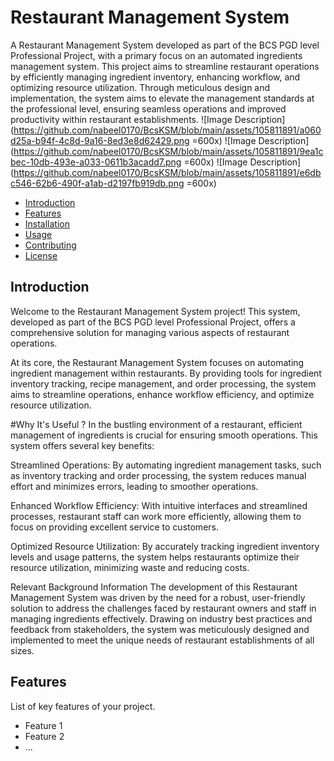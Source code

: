 # Restaurant Management System

A Restaurant Management System developed as part of the BCS PGD level Professional Project, with a primary focus on an automated ingredients management system. This project aims to streamline restaurant operations by efficiently managing ingredient inventory, enhancing workflow, and optimizing resource utilization. Through meticulous design and implementation, the system aims to elevate the management standards at the professional level, ensuring seamless operations and improved productivity within restaurant establishments.
![Image Description](https://github.com/nabeel0170/BcsKSM/blob/main/assets/105811891/a060d25a-b94f-4c8d-9a16-8ed3e8d62429.png =600x)
![Image Description](https://github.com/nabeel0170/BcsKSM/blob/main/assets/105811891/9ea1cbec-10db-493e-a033-0611b3acadd7.png =600x)
![Image Description](https://github.com/nabeel0170/BcsKSM/blob/main/assets/105811891/e6dbc546-62b6-490f-a1ab-d2197fb919db.png =600x)



- [Introduction](#introduction)
- [Features](#features)
- [Installation](#installation)
- [Usage](#usage)
- [Contributing](#contributing)
- [License](#license)

## Introduction

Welcome to the Restaurant Management System project! This system, developed as part of the BCS PGD level Professional Project, offers a comprehensive solution for managing various aspects of restaurant operations.

At its core, the Restaurant Management System focuses on automating ingredient management within restaurants. By providing tools for ingredient inventory tracking, recipe management, and order processing, the system aims to streamline operations, enhance workflow efficiency, and optimize resource utilization.

#Why It's Useful ?
In the bustling environment of a restaurant, efficient management of ingredients is crucial for ensuring smooth operations. This system offers several key benefits:

Streamlined Operations: By automating ingredient management tasks, such as inventory tracking and order processing, the system reduces manual effort and minimizes errors, leading to smoother operations.

Enhanced Workflow Efficiency: With intuitive interfaces and streamlined processes, restaurant staff can work more efficiently, allowing them to focus on providing excellent service to customers.

Optimized Resource Utilization: By accurately tracking ingredient inventory levels and usage patterns, the system helps restaurants optimize their resource utilization, minimizing waste and reducing costs.

Relevant Background Information
The development of this Restaurant Management System was driven by the need for a robust, user-friendly solution to address the challenges faced by restaurant owners and staff in managing ingredients effectively. Drawing on industry best practices and feedback from stakeholders, the system was meticulously designed and implemented to meet the unique needs of restaurant establishments of all sizes.

## Features

List of key features of your project.

- Feature 1
- Feature 2
- ...
